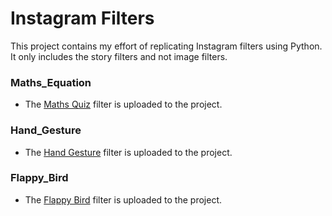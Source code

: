 # Instagram Filters
 This project contains my effort of replicating Instagram filters using Python. It only includes the story filters and not image filters.

### Maths_Equation
 - The [Maths Quiz](/Maths_Equation) filter is uploaded to the project.

### Hand_Gesture
 - The [Hand Gesture](/Hand_Gesture) filter is uploaded to the project.

### Flappy_Bird
 - The [Flappy Bird](/Flappy_Bird) filter is uploaded to the project.
